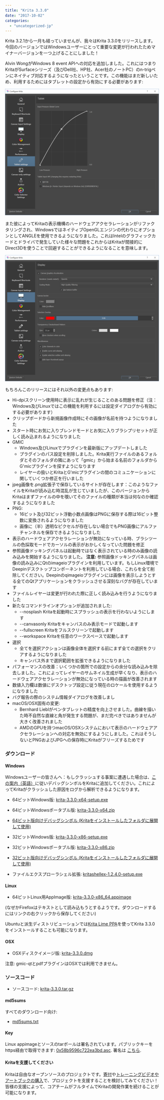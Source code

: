 ```yaml
---
title: "Krita 3.3.0"
date: "2017-10-02"
categories: 
  - "uncategorized-jp"
---
```


Krita 3.2.1から一月も経っていませんが、我々はKrita 3.3.0をリリースします。今回のバージョンではWindowsユーザーにとって重要な変更が行われたためマイナーバージョンを一つ上げることにしました！

Alvin WongがWindows 8 event APIへの対応を追加しました。これにはつまりKritaがSurfaceシリーズ（及びDell社、HP社、Acer社のノートPC）のn-trigペンにネイティブ対応するようになったということです。この機能はまだ新しいため、利用するためにはタブレットの設定から有効にする必要があります:

[![](images/wintab-1024x840.png)](https://krita.org/wp-content/uploads/2017/09/wintab.png)

また彼によってKritaの表示機構のハードウェアアクセラレーションがリファクタリングされ、WindowsではネイティブOpenGLエンジンの代わりにオプションとしてANGLEを使用できるようになりました。これはIntelのグラフィックカードとドライバで発生していた様々な問題をこれからはKritaが間接的にDirect3Dを使うことで回避することができるようになることを意味します。

[![](images/display-1024x840.png)](https://krita.org/wp-content/uploads/2017/09/display.png)

もちろんこのリリースにはそれ以外の変更点もあります:

- Hi-dpiスクリーン使用時に表示に乱れが生じることのある問題を修正（注：Windows及びLinuxではこの機能を利用するには設定ダイアログから有効にする必要があります）
- クリップボードから新規画像作成時にその画像が名前を持つようになりました
- スタート時にお気に入りブレンドモードとお気に入りブラシプリセットが正しく読み込まれるようになりました
- GMIC
    - Windows及びLinuxでプラグインを最新版にアップデートしました
    - プラグインのパス設定を削除しました。Krita実行ファイルのあるフォルダとそのフォルダの隣にあって「gmic」から始まる名前のフォルダからG'micプラグインを探すようになります
    - レイヤーの扱いとKritaとG'micプラグインの間のコミュニケーションに関していくつか修正を行いました
- jpeg画像を.png拡張子で保存しているサイトが存在します：このようなファイルをKritaが読み込む時混乱が生じていましたが、このバージョンからKritaはまずファイルの中を覗いてそのファイルの種類が本当は何なのか確認するようになりました
- PNG:
    - 16ビット及び32ビット浮動小数点画像はPNGに保存する際は16ビット整数に変換されるようになりました
    - 画像に（半）透明なピクセルが存在しない場合でもPNG画像にアルファチャンネルを保存できるようになりました
- 表示のハードウェアアクセラレーションが無効になっている時、ブラシツールの色採取モードでカーソルの表示がおかしくなっていた問題を修正
- 参照画像ドッキングパネルは起動時ではなく表示されている時のみ画像の読み込みを開始するようになりました。 **注意:** 参照画像ドッキングパネルは画像の読み込みにQtのimageioプラグインを利用しています。もしLinux環境でDeepinデスクトップコンポーネントを利用している場合、これらを全て削除してください。Deepinのqimageioプラグインには画像を表示しようとする全てのQtアプリケーションをクラッシュさせる深刻なバグが存在しています
- ファイルレイヤーは変更が行われた際に正しく読み込みを行うようになりました
- 新たなコマンドラインオプションが追加されました:
    - \--nosplash Kritaを起動時にスプラッシュの表示を行わないようにします
    - \--canvasonly Kritaをキャンバスのみ表示モードで起動します
    - \--fullscreen Kritaをフルスクリーンで起動します
    - \--workspace Kritaを任意のワークスペースで起動します
- 選択
    - 全てを選択アクションは画像全体を選択する前にまず全ての選択をクリアするようになりました
    - キャンバス外まで選択範囲を拡張できるようになりました
- パフォーマンスの改善：いくつかの箇所での設定からの余分な読み込みを除去しました。これによってレイヤーのサムネイル生成が早くなり、表示のハードウェアアクセラレーションが無効になっている時の描画が改善されます
- 数値入力欄は数値にデスクトップ設定に従う現在のロケールを使用するようになりました
- バグ報告の際のシステム情報ダイアログを改善しまし
- macOS/OSX固有の変更:
    - Bernhard Lieblがペンタブレットの精度を向上させました。曲線を描いた時不自然な直線と角が発生する問題が、まだ完ぺきではありませんが大きく改善されました
    - AMDのGPUを持つmacOS/OSXシステムにおいて表示のハードウェアアクセラレーションへの対応を無効にするようにしました。これはそうしないとPNGおよびJPGへの保存時にKritaがフリーズするためです

### ダウンロード

#### Windows

Windowsユーザーの皆さんへ：もしクラッシュする事案に遭遇した場合は、[この案内（英語）](https://docs.krita.org/Dr._Mingw_debugger)に従いデバッグシンボルをKritaに追加してください。これによってKritaがクラッシュした原因をログから解析できるようになります。

- 64ビットWindows版: [krita-3.3.0-x64-setup.exe](https://download.kde.org/stable/krita/3.3.0/krita-3.3.0-x64-setup.exe)
- 64ビットWindowsポータブル版: [krita-3.3.0-x64.zip](https://download.kde.org/stable/krita/3.3.0/krita-3.3.0-x64.zip)
- [64ビット版向けデバッグシンボル (Kritaをインストールしたフォルダに展開して使用)](https://download.kde.org/stable/krita/3.3.0/krita-3.3.0-x64-dbg.zip)

- 32ビットWindows版: [krita-3.3.0-x86-setup.exe](https://download.kde.org/stable/krita/3.3.0/krita-3.3.0-x86-setup.exe)
- 32ビットWindowsポータブル版: [krita-3.3.0-x86.zip](https://download.kde.org/stable/krita/3.3.0/krita-3.3.0-x86.zip)
- [32ビット版向けデバッグシンボル (Kritaをインストールしたフォルダに展開して使用)](https://download.kde.org/stable/krita/3.3.0/krita-3.3.0-x86-dbg.zip)

- ファイルエクスプローラシェル拡張: [kritashellex-1.2.4.0-setup.exe](https://download.kde.org/stable/krita/KritaShellExtension-v1.2.4-setup.exe)

#### Linux

- 64ビットLinux用AppImage版: [krita-3.3.0-x86\_64.appimage](https://download.kde.org/stable/krita/3.3.0/krita-3.3.0-x86_64.appimage)

(なぜかFirefoxはテキストとして読み込もうとするようです。ダウンロードするにはリンクの右クリックから保存してください)

Ubuntuと派生ディストリビューションでは[Krita Lime PPA](https://launchpad.net/~kritalime/+archive/ubuntu/ppa)を使ってKrita 3.3.0をインストールすることも可能になります。

#### OSX

- OSXディスクイメージ版: [krita-3.3.0.dmg](https://download.kde.org/stable/krita/3.3.0/krita-3.3.0.dmg)

注意: gmic-qtとpdfプラグインはOSXでは利用できません。

### ソースコード

- ソースコード: [krita-3.3.0.tar.gz](https://download.kde.org/stable/krita/3.3.0/krita-3.3.0.tar.gz)

#### md5sums

すべてのダウンロード向け:

- [md5sums.txt](https://download.kde.org/stable/krita/3.3.0/md5sums.txt)

#### Key

Linux appimageとソースのtarボールは署名されています。パブリックキーをhttps経由で取得できます: [0x58b9596c722ea3bd.asc](https://share.kde.org/index.php/s/fJ99V5mZvuyD0z8). 署名は [こちら](http://download.kde.org/stable/krita/3.3.0/).

#### Kritaを支援してください

Kritaは自由なオープンソースのプロジェクトです。[寄付](https://krita.org/jp/support-us-jp/donations-jp/)や[トレーニングビデオやアートブックの購入](https://krita.org/jp/support-us-jp/shop-jp/)で、プロジェクトを支援することを検討してみてください！皆様の支援によって、コアチームがフルタイムでKritaの開発作業を続けることが可能になります。
